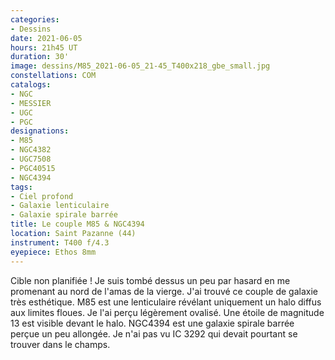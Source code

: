 ```yaml
---
categories:
- Dessins
date: 2021-06-05
hours: 21h45 UT
duration: 30'
image: dessins/M85_2021-06-05_21-45_T400x218_gbe_small.jpg
constellations: COM
catalogs:
- NGC
- MESSIER
- UGC
- PGC
designations:
- M85
- NGC4382 
- UGC7508 
- PGC40515
- NGC4394
tags:
- Ciel profond
- Galaxie lenticulaire
- Galaxie spirale barrée
title: Le couple M85 & NGC4394
location: Saint Pazanne (44)
instrument: T400 f/4.3
eyepiece: Ethos 8mm
---
```

Cible non planifiée ! Je suis tombé dessus un peu par hasard en me promenant au nord de l'amas de la vierge. J'ai trouvé ce couple de galaxie très esthétique. M85 est une lenticulaire révélant uniquement un halo diffus aux limites floues. Je l'ai perçu légèrement ovalisé. Une étoile de magnitude 13 est visible devant le halo. NGC4394 est une galaxie spirale barrée perçue un peu allongée. Je n'ai pas vu IC 3292 qui devait pourtant se trouver dans le champs.